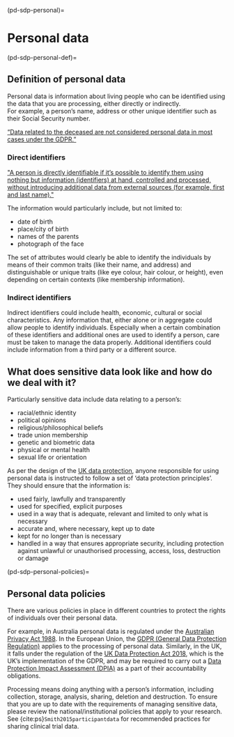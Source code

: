 (pd-sdp-personal)=
# Personal data

(pd-sdp-personal-def)=
## Definition of personal data

Personal data is information about living people who can be identified using the data that you are processing, either directly or indirectly.  
For example, a person’s name, address or other unique identifier such as their Social Security number.

[“Data related to the deceased are not considered personal data in most cases under the GDPR.”](https://gdpr.eu/eu-gdpr-personal-data/)

### Direct identifiers

["A person is directly identifiable if it’s possible to identify them using nothing but information (identifiers) at hand, controlled and processed, without introducing additional data from external sources (for example, first and last name)."](https://infranet.hr/infranet-blog/direct-identification-of-an-individual-using-personal-data/)

The information would particularly include, but not limited to:
* date of birth
* place/city of birth
* names of the parents
* photograph of the face

The set of attributes would clearly be able to identify the individuals by means of their common traits (like their name, and address) and distinguishable or unique traits (like eye colour, hair colour, or height), even depending on certain contexts (like membership information).

### Indirect identifiers

Indirect identifiers could include health, economic, cultural or social characteristics. Any information that, either alone or in aggregate could allow people to identify individuals. Especially when a certain combination of these identifiers and additional ones are used to identify a person, care must be taken to manage the data properly. Additional identifiers could include information from a third party or a different source.

## What does sensitive data look like and how do we deal with it?

Particularly sensitive data include data relating to a person’s:
* racial/ethnic identity
* political opinions
* religious/philosophical beliefs
* trade union membership
* genetic and biometric data
* physical or mental health
* sexual life or orientation

As per the design of the [UK data protection](https://www.gov.uk/data-protection), anyone responsible for using personal data is instructed to follow a set of ‘data protection principles’. They should ensure that the information is:
* used fairly, lawfully and transparently
* used for specified, explicit purposes
* used in a way that is adequate, relevant and limited to only what is necessary
* accurate and, where necessary, kept up to date
* kept for no longer than is necessary
* handled in a way that ensures appropriate security, including protection against unlawful or unauthorised processing, access, loss, destruction or damage

(pd-sdp-personal-policies)=
## Personal data policies

There are various policies in place in different countries to protect the rights of individuals over their personal data.

For example, in Australia personal data is regulated under the [Australian Privacy Act 1988](https://www.oaic.gov.au/privacy/the-privacy-act). In the European Union, the [GDPR (General Data Protection Regulation)](https://gdpr.eu/) applies to the processing of personal data. Similarly, in the UK, it falls under the regulation of the [UK Data Protection Act 2018](https://www.legislation.gov.uk/ukpga/2018/12/contents/enacted), which is the UK’s implementation of the GDPR, and may be required to carry out a [Data Protection Impact Assessment (DPIA)](https://ico.org.uk/for-organisations/guide-to-data-protection/guide-to-the-general-data-protection-regulation-gdpr/data-protection-impact-assessments-dpias/what-is-a-dpia/) as a part of their accountability obligations.

Processing means doing anything with a person’s information, including collection, storage, analysis, sharing, deletion and destruction. To ensure that you are up to date with the requirements of managing sensitive data, please review the national/institutional policies that apply to your research. See {cite:ps}`Smith2015participantdata` for recommended practices for sharing clinical trial data.
